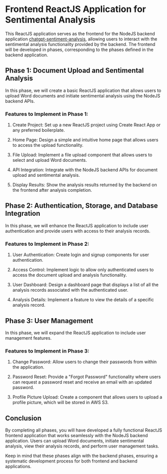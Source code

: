 # Frontend ReactJS Application for Sentimental Analysis

This ReactJS application serves as the frontend for the NodeJS backend application [chatgpt-sentiment-analysis](https://github.com/atoms-technologies/chatgpt-sentiment-analysis), allowing users to interact with the sentimental analysis functionality provided by the backend. The frontend will be developed in phases, corresponding to the phases defined in the backend application.

## Phase 1: Document Upload and Sentimental Analysis

In this phase, we will create a basic ReactJS application that allows users to upload Word documents and initiate sentimental analysis using the NodeJS backend APIs.

### Features to Implement in Phase 1:

1. Create Project: Set up a new ReactJS project using Create React App or any preferred boilerplate.

2. Home Page: Design a simple and intuitive home page that allows users to access the upload functionality.

3. File Upload: Implement a file upload component that allows users to select and upload Word documents.

4. API Integration: Integrate with the NodeJS backend APIs for document upload and sentimental analysis.

5. Display Results: Show the analysis results returned by the backend on the frontend after analysis completion.

## Phase 2: Authentication, Storage, and Database Integration

In this phase, we will enhance the ReactJS application to include user authentication and provide users with access to their analysis records.

### Features to Implement in Phase 2:

1. User Authentication: Create login and signup components for user authentication.

2. Access Control: Implement logic to allow only authenticated users to access the document upload and analysis functionality.

3. User Dashboard: Design a dashboard page that displays a list of all the analysis records associated with the authenticated user.

4. Analysis Details: Implement a feature to view the details of a specific analysis record.

## Phase 3: User Management

In this phase, we will expand the ReactJS application to include user management features.

### Features to Implement in Phase 3:

1. Change Password: Allow users to change their passwords from within the application.

2. Password Reset: Provide a "Forgot Password" functionality where users can request a password reset and receive an email with an updated password.

3. Profile Picture Upload: Create a component that allows users to upload a profile picture, which will be stored in AWS S3.

## Conclusion

By completing all phases, you will have developed a fully functional ReactJS frontend application that works seamlessly with the NodeJS backend application. Users can upload Word documents, initiate sentimental analysis, view their analysis records, and perform user management tasks.

Keep in mind that these phases align with the backend phases, ensuring a systematic development process for both frontend and backend applications.
